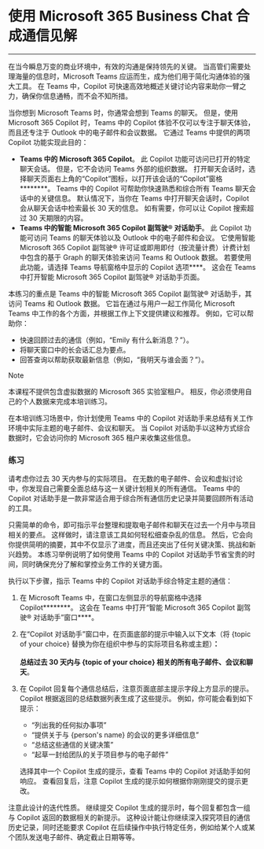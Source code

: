 
# 使用 Microsoft 365 Business Chat 合成通信见解
---
在当今瞬息万变的商业环境中，有效的沟通是保持领先的关键。 当高管们需要处理海量的信息时，Microsoft Teams 应运而生，成为他们用于简化沟通体验的强大工具。 在 Teams 中，Copilot 可快速高效地概述关键讨论内容来助你一臂之力，确保你信息通畅，而不会不知所措。

当你想到 Microsoft Teams 时，你通常会想到 Teams 的聊天。 但是，使用 Microsoft 365 Copilot 时，Teams 中的 Copilot 体验不仅可以专注于聊天体验，而且还专注于 Outlook 中的电子邮件和会议数据。 它通过 Teams 中提供的两项 Copilot 功能实现此目的：

- **Teams 中的 Microsoft 365 Copilot**。 此 Copilot 功能可访问已打开的特定聊天会话。 但是，它不会访问 Teams 外部的组织数据。 打开聊天会话时，选择聊天页面右上角的“Copilot”图标，以打开该会话的“Copilot”窗格********。 Teams 中的 Copilot 可帮助你快速熟悉和综合所有 Teams 聊天会话中的关键信息。 默认情况下，当你在 Teams 中打开聊天会话时，Copilot 会从聊天会话中检索最长 30 天的信息。 如有需要，你可以让 Copilot 搜索超过 30 天期限的内容。
- **Teams 中的智能 Microsoft 365 Copilot 副驾驶® 对话助手**。 此 Copilot 功能可访问 Teams 的聊天体验以及 Outlook 中的电子邮件和会议。 它使用智能 Microsoft 365 Copilot 副驾驶® 许可证或即用即付（按流量计费）计费计划中包含的基于 Graph 的聊天体验来访问 Teams 和 Outlook 数据。 若要使用此功能，请选择 Teams 导航窗格中显示的 Copilot 选项****。 这会在 Teams 中打开智能 Microsoft 365 Copilot 副驾驶® 对话助手页面。

本练习的重点是 Teams 中的智能 Microsoft 365 Copilot 副驾驶® 对话助手，其访问 Teams 和 Outlook 数据。 它旨在通过与用户一起工作简化 Microsoft Teams 中工作的各个方面，并根据工作上下文提供建议和推荐。 例如，它可以帮助你：

- 快速回顾过去的通信（例如，“Emily 有什么新消息？”）。
- 将聊天窗口中的长会话汇总为要点。
- 回答查询以帮助获取最新信息（例如，“我明天与谁会面？”）。

> [!NOTE]
> 本课程不提供包含虚拟数据的 Microsoft 365 实验室租户。 相反，你必须使用自己的个人数据来完成本培训练习。 

在本培训练习场景中，你计划使用 Teams 中的 Copilot 对话助手来总结有关工作环境中实际主题的电子邮件、会议和聊天。 当 Copilot 对话助手以这种方式综合数据时，它会访问你的 Microsoft 365 租户来收集这些信息。

### 练习

请考虑你过去 30 天内参与的实际项目。 在无数的电子邮件、会议和虚拟讨论中，你发现自己需要全面总结与这一关键计划相关的所有通信。 Teams 中的 Copilot 对话助手是一款非常适合用于综合所有通信历史记录并简要回顾所有活动的工具。

只需简单的命令，即可指示平台整理和提取电子邮件和聊天在过去一个月中与项目相关的要点。 这样做时，请注意该工具如何轻松细查杂乱的信息。 然后，它会向你提供简明的摘要，其中不仅显示了进度，而且还突出了任何关键决策、挑战和新兴趋势。 本练习举例说明了如何使用 Teams 中的 Copilot 对话助手节省宝贵的时间，同时确保充分了解和掌控业务工作的关键方面。

执行以下步骤，指示 Teams 中的 Copilot 对话助手综合特定主题的通信：

1. 在 Microsoft Teams 中，在窗口左侧显示的导航窗格中选择 Copilot********。 这会在 Teams 中打开“智能 Microsoft 365 Copilot 副驾驶® 对话助手”窗口****。
1. 在“Copilot 对话助手”窗口中，在页面底部的提示中输入以下文本（将 {topic of your choice} 替换为你在组织中参与的实际项目名称或主题）****： <br><br>总结过去 30 天内与 {topic of your choice} 相关的所有电子邮件、会议和聊天****。
1. 在 Copilot 回复每个通信总结后，注意页面底部主提示字段上方显示的提示。 Copilot 根据返回的总结数据列表生成了这些提示。 例如，你可能会看到如下提示：
   - “列出我的任何拟办事项”
   - “提供关于与 {person's name} 的会议的更多详细信息”
   - “总结这些通信的关键决策”
   - “起草一封给团队的关于项目参与的电子邮件”

    选择其中一个 Copilot 生成的提示，查看 Teams 中的 Copilot 对话助手如何响应。 查看回复后，注意 Copilot 生成的提示如何根据你刚刚提交的提示更改。

注意此设计的迭代性质。 继续提交 Copilot 生成的提示时，每个回复都包含一组与 Copilot 返回的数据相关的新提示。 这种设计能让你继续深入探究项目的通信历史记录，同时还能要求 Copilot 在后续操作中执行特定任务，例如给某个人或某个团队发送电子邮件、确定截止日期等等。
